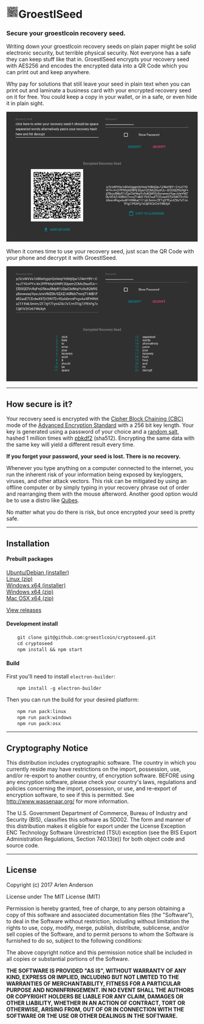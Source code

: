 ![logo](https://raw.githubusercontent.com/Groestlcoin/cryptoseed/master/build/icons/32x32.png)GroestlSeed
===================
### Secure your groestlcoin recovery seed.

Writing down your groestlcoin recovery seeds on plain paper might be solid electronic security, but terrible physical security. Not everyone has a safe they can keep stuff like that in. GroestlSeed encrypts your recovery seed with AES256 and encodes the encrypted data into a QR Code which you can print out and keep anywhere.

Why pay for solutions that still leave your seed in plain text when you can print out and laminate a business card with your encrypted recovery seed on it for free. You could keep a copy in your wallet, or in a safe, or even hide it in plain sight.

![Encryption Screenshot](https://raw.githubusercontent.com/Groestlcoin/cryptoseed/master/encrypt.png)

When it comes time to use your recovery seed, just scan the QR Code with your phone and decrypt it with GroestlSeed.

![Decryption Screenshot](https://raw.githubusercontent.com/Groestlcoin/cryptoseed/master/decrypt.png)

----------


How secure is it?
-------------

Your recovery seed is encrypted with the [Cipher Block Chaining (CBC)](https://en.wikipedia.org/wiki/Block_cipher_mode_of_operation#CBC) mode of the [Advanced Encryption Standard](https://en.wikipedia.org/wiki/Advanced_Encryption_Standard) with a 256 bit key length. Your key is generated using a password of your choice and a [random salt](https://en.wikipedia.org/wiki/Salt_(cryptography)), hashed 1 million times with [pbkdf2](https://en.wikipedia.org/wiki/PBKDF2) (sha512). Encrypting the same data with the same key will yield a different result every time.

**If you forget your password, your seed is lost. There is no recovery.**

Whenever you type anything on a computer connected to the internet, you run the inherent risk of your information being exposed by keyloggers, viruses, and other attack vectors. This risk can be mitigated by using an offline computer or by simply typing in your recovery phrase out of order and rearranging them with the mouse afterword. Another good option would be to use a distro like [Qubes](https://www.qubes-os.org/).

No matter what you do there is risk, but once encrypted your seed is pretty safe.

-----------------------------------

Installation
------------

#### Prebuilt packages
[Ubuntu/Debian (installer)](https://github.com/Groestlcoin/cryptoseed/releases/download/v1.1.0/GroestlSeed_1.1.0_amd64.deb)  
[Linux (zip)](https://github.com/Groestlcoin/cryptoseed/releases/download/v1.1.0/GroestlSeed_1.1.0_linux_amd64.zip)  
[Windows x64 (installer)](https://github.com/Groestlcoin/cryptoseed/releases/download/v1.1.0/GroestlSeed.Setup.1.1.0.exe)  
[Windows x64 (zip)](https://github.com/Groestlcoin/cryptoseed/releases/download/v1.1.0/GroestlSeed_1.1.0_win64.zip)  
[Mac OSX x64 (zip)](https://github.com/Groestlcoin/cryptoseed/releases/download/v1.1.0/GroestlSeed-1.1.0-mac.zip)

[View releases](https://github.com/Groestlcoin/cryptoseed/releases)

#### Development install
```shell
	git clone git@github.com:groestlcoin/cryptoseed.git
	cd cryptoseed
	npm install && npm start
```

#### Build
First you'll need to install `electron-builder`:

```shell
	npm install -g electron-builder
```

Then you can run the build for your desired platform:

```shell
	npm run pack:linux
	npm run pack:windows
	npm run pack:osx
```

-----------------------------------

Cryptography Notice
-------------------
This distribution includes cryptographic software. The country in which you currently reside may have restrictions on the import, possession, use, and/or re-export to another country, of encryption software. BEFORE using any encryption software, please check your country's laws, regulations and policies concerning the import, possession, or use, and re-export of encryption software, to see if this is permitted. See http://www.wassenaar.org/ for more information.

The U.S. Government Department of Commerce, Bureau of Industry and Security (BIS), classifies this software as 5D002. The form and manner of this distribution makes it eligible for export under the License Exception ENC Technology Software Unrestricted (TSU) exception (see the BIS Export Administration Regulations, Section 740.13(e)) for both object code and source code.

---------------------------------

License
-------
Copyright (c) 2017 Arlen Anderson

License under The MIT License (MIT)

Permission is hereby granted, free of charge, to any person obtaining a copy of
this software and associated documentation files (the "Software"), to deal in
the Software without restriction, including without limitation the rights to
use, copy, modify, merge, publish, distribute, sublicense, and/or sell copies of
the Software, and to permit persons to whom the Software is furnished to do so,
subject to the following conditions:

The above copyright notice and this permission notice shall be included in all
copies or substantial portions of the Software.

**THE SOFTWARE IS PROVIDED "AS IS", WITHOUT WARRANTY OF ANY KIND, EXPRESS OR
IMPLIED, INCLUDING BUT NOT LIMITED TO THE WARRANTIES OF MERCHANTABILITY, FITNESS
FOR A PARTICULAR PURPOSE AND NONINFRINGEMENT. IN NO EVENT SHALL THE AUTHORS OR
COPYRIGHT HOLDERS BE LIABLE FOR ANY CLAIM, DAMAGES OR OTHER LIABILITY, WHETHER
IN AN ACTION OF CONTRACT, TORT OR OTHERWISE, ARISING FROM, OUT OF OR IN
CONNECTION WITH THE SOFTWARE OR THE USE OR OTHER DEALINGS IN THE SOFTWARE.**
